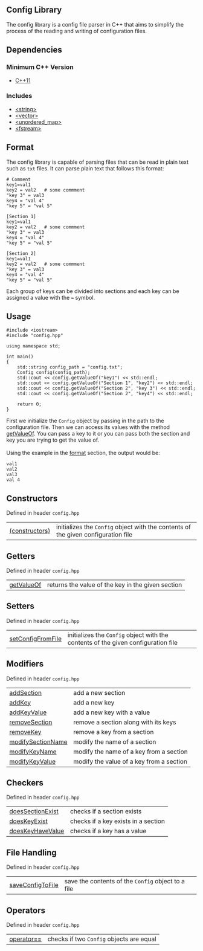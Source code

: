 ## Config Library
The config library is a config file parser in C++ that aims to simplify the process of the reading and writing of configuration files.

## Dependencies
### Minimum C++ Version
- [C++11](https://en.cppreference.com/w/cpp/11)

### Includes
- [\<string>](https://en.cppreference.com/w/cpp/string/basic_string)
- [\<vector>](https://en.cppreference.com/w/cpp/container/vector)
- [\<unordered_map>](https://en.cppreference.com/w/cpp/container/unordered_map)
- [\<fstream>](https://en.cppreference.com/w/cpp/io/basic_fstream)

## Format
The config library is capable of parsing files that can be read in plain text such as `txt` files. It can parse plain text that follows this format:
```
# Comment
key1=val1
key2 = val2   # some commment
"key 3" = val3
key4 = "val 4"
"key 5" = "val 5"

[Section 1]
key1=val1
key2 = val2   # some commment
"key 3" = val3
key4 = "val 4"
"key 5" = "val 5"

[Section 2]
key1=val1
key2 = val2   # some commment
"key 3" = val3
key4 = "val 4"
"key 5" = "val 5"
```
Each group of keys can be divided into sections and each key can be assigned a value with the `=` symbol.

## Usage
```
#include <iostream>
#include "config.hpp"

using namespace std;

int main()
{
    std::string config_path = "config.txt";
    Config config(config_path);
    std::cout << config.getValueOf("key1") << std::endl;
    std::cout << config.getValueOf("Section 1", "key2") << std::endl;
    std::cout << config.getValueOf("Section 2", "key 3") << std::endl;
    std::cout << config.getValueOf("Section 2", "key4") << std::endl;

    return 0;
}
```
First we initialize the `Config` object by passing in the path to the configuration file. Then we can access its values with the method [getValueOf](Methods/getValueOf.md). You can pass a key to it or you can pass both the section and key you are trying to get the value of. \
<br>
Using the example in the [format](#format) section, the output would be:
```
val1
val2
val3
val 4
```

## Constructors
Defined in header `config.hpp`

| | |
| --- | --- |
| [(constructors)](Methods/constructors.md) | initializes the `Config` object with the contents of the given configuration file |

## Getters
Defined in header `config.hpp`

| | |
| --- | --- |
| [getValueOf](Getters/getValueOf.md) | returns the value of the key in the given section |

## Setters
Defined in header `config.hpp`

| | |
| --- | --- |
| [setConfigFromFile](Methods/setConfigFromFile.md) | initializes the `Config` object with the contents of the given configuration file |

## Modifiers
Defined in header `config.hpp`

| | |
| --- | --- |
| [addSection](Modifiers/addSection.md) | add a new section |
| [addKey](Modifiers/addKey.md) | add a new key |
| [addKeyValue](Modifiers/addKeyValue.md) | add a new key with a value |
| [removeSection](Modifiers/removeSection.md) | remove a section along with its keys |
| [removeKey](Modifiers/removeKey.md) | remove a key from a section |
| [modifySectionName](Modifiers/modifySectionName.md) | modify the name of a section |
| [modifyKeyName](Modifiers/modifyKeyName.md) | modify the name of a key from a section |
| [modifyKeyValue](Modifiers/modifyKeyValue.md) | modify the value of a key from a section |

## Checkers
Defined in header `config.hpp`

| | |
| --- | --- |
| [doesSectionExist](Checkers/doesSectionExist.md) | checks if a section exists |
| [doesKeyExist](Checkers/doesKeyExist.md) | checks if a key exists in a section |
| [doesKeyHaveValue](Checkers/doesKeyHaveValue.md) | checks if a key has a value |

## File Handling
Defined in header `config.hpp`

| | |
| --- | --- |
| [saveConfigToFile](<File Handling/saveConfigToFile.md>) | save the contents of the `Config` object to a file |

## Operators
Defined in header `config.hpp`

| | |
| --- | --- |
| [operator==]() | checks if two `Config` objects are equal |




